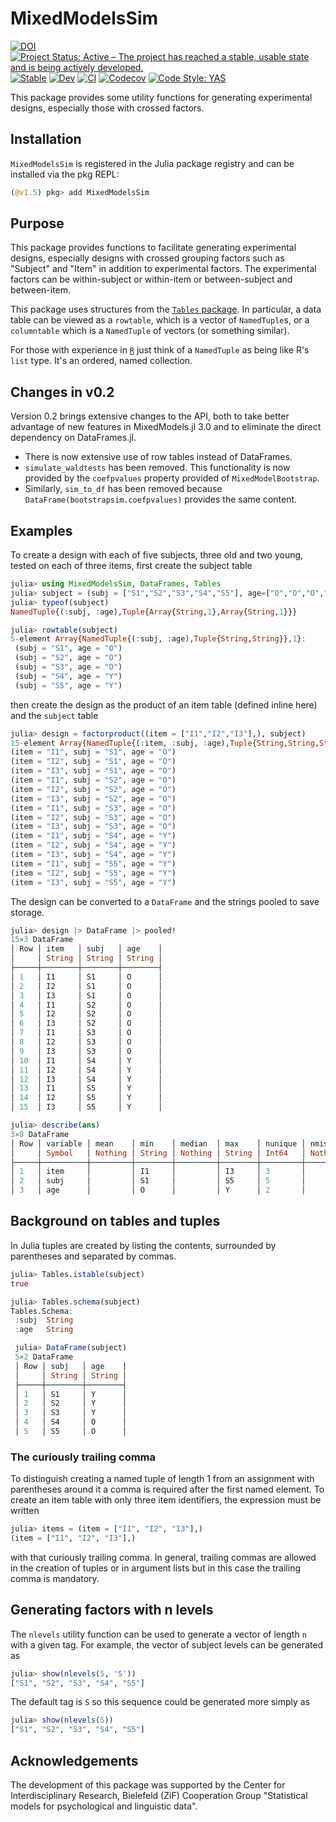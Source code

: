 # MixedModelsSim

[![DOI](https://zenodo.org/badge/210783029.svg)](https://zenodo.org/badge/latestdoi/210783029)
[![Project Status: Active – The project has reached a stable, usable state and is being actively developed.](https://www.repostatus.org/badges/latest/active.svg)](https://www.repostatus.org/#active)
[![Stable](https://img.shields.io/badge/docs-stable-blue.svg)](https://RePsychLing.github.io/MixedModelsSim.jl/stable)
[![Dev](https://img.shields.io/badge/docs-dev-blue.svg)](https://RePsychLing.github.io/MixedModelsSim.jl/dev)
[![CI](https://github.com/RePsychLing/MixedModelsSim.jl/actions/workflows/CI.yml/badge.svg)](https://github.com/RePsychLing/MixedModelsSim.jl/actions/workflows/CI.yml)
[![Codecov](https://codecov.io/gh/RePsychLing/MixedModelsSim.jl/branch/main/graph/badge.svg)](https://codecov.io/gh/RePsychLing/MixedModelsSim.jl)
[![Code Style: YAS](https://img.shields.io/badge/code%20style-yas-1fdcb3.svg)](https://github.com/jrevels/YASGuide)

This package provides some utility functions for generating experimental designs, especially those with crossed factors.

## Installation

`MixedModelsSim` is registered in the Julia package registry and can be installed via the pkg REPL:
```julia
(@v1.5) pkg> add MixedModelsSim
```

## Purpose

This package provides functions to facilitate generating experimental designs, especially designs with crossed grouping factors such as "Subject" and "Item" in addition to experimental factors.  The experimental factors can be within-subject or within-item or between-subject and between-item.

This package uses structures from the [`Tables` package](https://github.com/JuliaData/Tables).  In particular, a data table can be viewed as a `rowtable`, which is a vector of `NamedTuple`s, or a `columntable` which is a `NamedTuple` of vectors (or something similar).

For those with experience in [`R`](https://www.r-project.org) just think of a `NamedTuple` as being like R's `list` type.  It's an ordered, named collection.


## Changes in v0.2

Version 0.2 brings extensive changes to the API, both to take better advantage of new features in
MixedModels.jl 3.0 and to eliminate the direct dependency on DataFrames.jl.

- There is now extensive use of row tables instead of DataFrames.
- `simulate_waldtests` has been removed. This functionality is now provided by the `coefpvalues` property provided of `MixedModelBootstrap`.
- Similarly, `sim_to_df` has been removed because `DataFrame(bootstrapsim.coefpvalues)` provides the same content.

## Examples

To create a design with each of five subjects, three old and two young, tested on each of three items, first create the subject table
```julia
julia> using MixedModelsSim, DataFrames, Tables
julia> subject = (subj = ["S1","S2","S3","S4","S5"], age=["O","O","O","Y","Y"]);
julia> typeof(subject)
NamedTuple{(:subj, :age),Tuple{Array{String,1},Array{String,1}}}

julia> rowtable(subject)
5-element Array{NamedTuple{(:subj, :age),Tuple{String,String}},1}:
 (subj = "S1", age = "O")
 (subj = "S2", age = "O")
 (subj = "S3", age = "O")
 (subj = "S4", age = "Y")
 (subj = "S5", age = "Y")
 ```

 then create the design as the product of an item table (defined inline here) and the `subject` table
 ```julia
julia> design = factorproduct((item = ["I1","I2","I3"],), subject)
15-element Array{NamedTuple{(:item, :subj, :age),Tuple{String,String,String}},1}:
 (item = "I1", subj = "S1", age = "O")
 (item = "I2", subj = "S1", age = "O")
 (item = "I3", subj = "S1", age = "O")
 (item = "I1", subj = "S2", age = "O")
 (item = "I2", subj = "S2", age = "O")
 (item = "I3", subj = "S2", age = "O")
 (item = "I1", subj = "S3", age = "O")
 (item = "I2", subj = "S3", age = "O")
 (item = "I3", subj = "S3", age = "O")
 (item = "I1", subj = "S4", age = "Y")
 (item = "I2", subj = "S4", age = "Y")
 (item = "I3", subj = "S4", age = "Y")
 (item = "I1", subj = "S5", age = "Y")
 (item = "I2", subj = "S5", age = "Y")
 (item = "I3", subj = "S5", age = "Y")
```

The design can be converted to a `DataFrame` and the strings pooled to save storage.
```julia
julia> design |> DataFrame |> pooled!
15×3 DataFrame
│ Row │ item   │ subj   │ age    │
│     │ String │ String │ String │
├─────┼────────┼────────┼────────┤
│ 1   │ I1     │ S1     │ O      │
│ 2   │ I2     │ S1     │ O      │
│ 3   │ I3     │ S1     │ O      │
│ 4   │ I1     │ S2     │ O      │
│ 5   │ I2     │ S2     │ O      │
│ 6   │ I3     │ S2     │ O      │
│ 7   │ I1     │ S3     │ O      │
│ 8   │ I2     │ S3     │ O      │
│ 9   │ I3     │ S3     │ O      │
│ 10  │ I1     │ S4     │ Y      │
│ 11  │ I2     │ S4     │ Y      │
│ 12  │ I3     │ S4     │ Y      │
│ 13  │ I1     │ S5     │ Y      │
│ 14  │ I2     │ S5     │ Y      │
│ 15  │ I3     │ S5     │ Y      │

julia> describe(ans)
3×8 DataFrame
│ Row │ variable │ mean    │ min    │ median  │ max    │ nunique │ nmissing │ eltype   │
│     │ Symbol   │ Nothing │ String │ Nothing │ String │ Int64   │ Nothing  │ DataType │
├─────┼──────────┼─────────┼────────┼─────────┼────────┼─────────┼──────────┼──────────┤
│ 1   │ item     │         │ I1     │         │ I3     │ 3       │          │ String   │
│ 2   │ subj     │         │ S1     │         │ S5     │ 5       │          │ String   │
│ 3   │ age      │         │ O      │         │ Y      │ 2       │          │ String   │
```

## Background on tables and tuples

In Julia tuples are created by listing the contents, surrounded by parentheses and separated by commas.

```julia
julia> Tables.istable(subject)
true

julia> Tables.schema(subject)
Tables.Schema:
 :subj  String
 :age   String

 julia> DataFrame(subject)
 5×2 DataFrame
 │ Row │ subj   │ age    │
 │     │ String │ String │
 ├─────┼────────┼────────┤
 │ 1   │ S1     │ Y      │
 │ 2   │ S2     │ Y      │
 │ 3   │ S3     │ Y      │
 │ 4   │ S4     │ O      │
 │ 5   │ S5     │ O      │
 ```
### The curiously trailing comma

To distinguish creating a named tuple of length 1 from an assignment with parentheses around it a comma is required after the first named element.  To create an item table with only three item identifiers, the expression must be written
```julia
julia> items = (item = ["I1", "I2", "I3"],)
(item = ["I1", "I2", "I3"],)
```
with that curiously trailing comma.  In general, trailing commas are allowed in the creation of tuples or in argument lists but in this case the trailing comma is mandatory.

## Generating factors with n levels

The `nlevels` utility function can be used to generate a vector of length `n` with a given tag.  For example, the vector of subject levels can be generated as
```julia
julia> show(nlevels(5, 'S'))
["S1", "S2", "S3", "S4", "S5"]
```
The default tag is `S` so this sequence could be generated more simply as
```julia
julia> show(nlevels(5))
["S1", "S2", "S3", "S4", "S5"]
```

## Acknowledgements

The development of this package was supported by the Center for Interdisciplinary Research, Bielefeld (ZiF) Cooperation Group "Statistical models for psychological and linguistic data".
